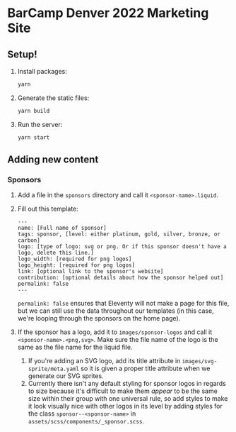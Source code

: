 # BarCamp Denver 2022 Marketing Site

## Setup!

1. Install packages:
    ```bash
    yarn
    ```
1. Generate the static files:
    ```bash
    yarn build
    ```
1. Run the server:
    ```bash
    yarn start
    ```

## Adding new content

### Sponsors

1. Add a file in the `sponsors` directory and call it `<sponsor-name>.liquid`.
1. Fill out this template:

    ```liquid
    ---
    name: [Full name of sponsor]
    tags: sponsor, [level: either platinum, gold, silver, bronze, or carbon]
    logo: [type of logo: svg or png. Or if this sponsor doesn't have a logo, delete this line.]
    logo_width: [required for png logos]
    logo_height: [required for png logos]
    link: [optional link to the sponsor's website]
    contribution: [optional details about how the sponsor helped out]
    permalink: false
    ---
    ```

    `permalink: false` ensures that Eleventy will not make a page for this file, but we can still use the data throughout our templates (in this case, we're looping through the sponsors on the home page).

1. If the sponsor has a logo, add it to `images/sponsor-logos` and call it `<sponsor-name>.<png,svg>`. Make sure the file name of the logo is the same as the file name for the liquid file.
    1. If you're adding an SVG logo, add its title attribute in `images/svg-sprite/meta.yaml` so it is given a proper title attribute when we generate our SVG sprites.
    1. Currently there isn't any default styling for sponsor logos in regards to size because it's difficult to make them _appear_ to be the same size within their group with one universal rule, so add styles to make it look visually nice with other logos in its level by adding styles for the class `sponsor--<sponsor-name>` in `assets/scss/components/_sponsor.scss`.
